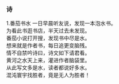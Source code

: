 ### 诗  
1.番茄书水
一日早晨听友说，发现一本泡水书。  
为看此书逛书店，半天过去未发现。  
番茄小说打开搜，发现书中尽是水。  
想来就是作者书，每日追更变脑残。  
情不自禁吟诗曰，诗文如下请君看。  
黄河之水天上来，灌进作者脑袋里。  
从此写文多是水，读者都说好多水。  
混沌寰宇找胜者，竟是无人为胜者！  